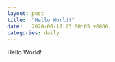 ```yaml
---
layout: post
title:  "Hello World!"
date:   2020-06-17 23:00:05 +0800
categories: daily
---
```


Hello World!